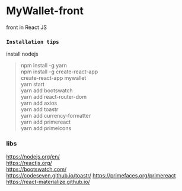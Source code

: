 # MyWallet-front
front in React JS

### `Installation tips`<br />
install nodejs <br />
> npm install -g yarn <br />
> npm install -g create-react-app <br />
> create-react-app mywallet <br />
> yarn start <br />
> yarn add bootswatch <br />
> yarn add react-router-dom <br />
> yarn add axios <br />
> yarn add toastr <br />
> yarn add currency-formatter <br />
> yarn add primereact <br />
> yarn add primeicons <br />
> 

### libs
https://nodejs.org/en/  <br />
https://reactjs.org/ <br />
https://bootswatch.com/ <br />
https://codeseven.github.io/toastr/
https://primefaces.org/primereact
https://react-materialize.github.io/
